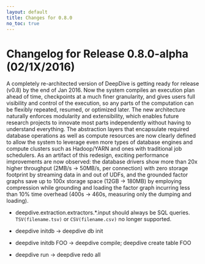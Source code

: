 ```yaml
---
layout: default
title: Changes for 0.8.0
no_toc: true
---
```


# Changelog for Release 0.8.0-alpha (02/1X/2016)

A completely re-architected version of DeepDive is getting ready for release (v0.8) by the end of Jan 2016.
Now the system compiles an execution plan ahead of time, checkpoints at a much finer granularity, and gives users full visibility and control of the execution, so any parts of the computation can be flexibly repeated, resumed, or optimized later.
The new architecture naturally enforces modularity and extensibility, which enables future research projects to innovate most parts independently without having to understand everything.
The abstraction layers that encapsulate required database operations as well as compute resources are now clearly defined to allow the system to leverage even more types of database engines and compute clusters such as Hadoop/YARN and ones with traditional job schedulers.
As an artifact of this redesign, exciting performance improvements are now observed: the database drivers show more than 20x higher throughput (2MB/s -> 50MB/s, per connection) with zero storage footprint by streaming data in and out of UDFs, and the grounded factor graphs save up to 100x storage space (12GB -> 180MB) by employing compression while grounding and loading the factor graph incurring less than 10% time overhead (400s -> 460s, measuring only the dumping and loading).

* deepdive.extraction.extractors.\*.input should always be SQL queries. `TSV(filename.tsv)` or `CSV(filename.csv)` no longer supported.

* deepdive initdb -> deepdive db init
* deepdive initdb FOO -> deepdive compile; deepdive create table FOO

* deepdive run -> deepdive redo all
